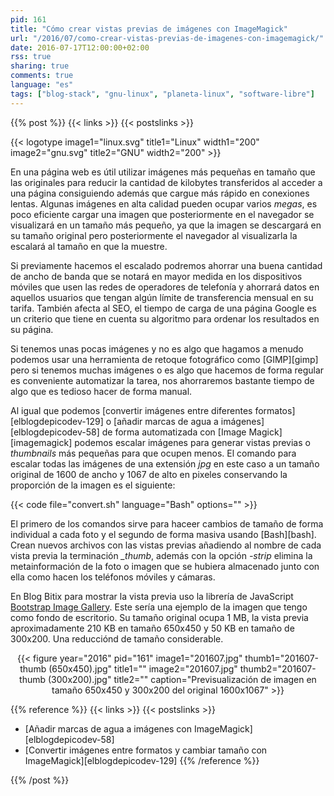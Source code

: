 ```yaml
---
pid: 161
title: "Cómo crear vistas previas de imágenes con ImageMagick"
url: "/2016/07/como-crear-vistas-previas-de-imagenes-con-imagemagick/"
date: 2016-07-17T12:00:00+02:00
rss: true
sharing: true
comments: true
language: "es"
tags: ["blog-stack", "gnu-linux", "planeta-linux", "software-libre"]
---
```


{{% post %}}
{{< links >}}
{{< postslinks >}}

{{< logotype image1="linux.svg" title1="Linux" width1="200" image2="gnu.svg" title2="GNU" width2="200" >}}

En una página web es útil utilizar imágenes más pequeñas en tamaño que las originales para reducir la cantidad de kilobytes transferidos al acceder a una página consiguiendo además que cargue más rápido en conexiones lentas. Algunas imágenes en alta calidad pueden ocupar varios _megas_, es poco eficiente cargar una imagen que posteriormente en el navegador se visualizará en un tamaño más pequeño, ya que la imagen se descargará en su tamaño original pero posteriormente el navegador al visualizarla la escalará al tamaño en que la muestre.

Si previamente hacemos el escalado podremos ahorrar una buena cantidad de ancho de banda que se notará en mayor medida en los dispositivos móviles que usen las redes de operadores de telefonía y ahorrará datos en aquellos usuarios que tengan algún límite de transferencia mensual en su tarifa. También afecta al SEO, el tiempo de carga de una página Google es un criterio que tiene en cuenta su algoritmo para ordenar los resultados en su página.

Si tenemos unas pocas imágenes y no es algo que hagamos a menudo podemos usar una herramienta de retoque fotográfico como [GIMP][gimp] pero si tenemos muchas imágenes o es algo que hacemos de forma regular es conveniente automatizar la tarea, nos ahorraremos bastante tiempo de algo que es tedioso hacer de forma manual.

Al igual que podemos [convertir imágenes entre diferentes formatos][elblogdepicodev-129] o [añadir marcas de agua a imágenes][elblogdepicodev-58] de forma automatizada con [Image Magick][imagemagick] podemos escalar imágenes para generar vistas previas o _thumbnails_ más pequeñas para que ocupen menos. El comando para escalar todas las imágenes de una extensión _jpg_ en este caso a un tamaño original de 1600 de ancho y 1067 de alto en pixeles conservando la proporción de la imagen es el siguiente:

{{< code file="convert.sh" language="Bash" options="" >}}

El primero de los comandos sirve para haceer cambios de tamaño de forma individual a cada foto y el segundo de forma masiva usando [Bash][bash]. Crean nuevos archivos con las vistas previas añadiendo al nombre de cada vista previa la terminación _\_thumb_, además con la opción _-strip_ elimina la metainformación de la foto o imagen que se hubiera almacenado junto con ella como hacen los teléfonos móviles y cámaras.

En Blog Bitix para mostrar la vista previa uso la librería de JavaScript [Bootstrap Image Gallery](https://blueimp.github.io/Bootstrap-Image-Gallery/). Este sería una ejemplo de la imagen que tengo como fondo de escritorio. Su tamaño original ocupa 1 MB, la vista previa aproximadamente 210 KB en tamaño 650x450 y 50 KB en tamaño de 300x200. Una reducciónd de tamaño considerable.

<div class="media" style="text-align: center;">
    {{< figure year="2016" pid="161"
        image1="201607.jpg" thumb1="201607-thumb (650x450).jpg" title1=""
        image2="201607.jpg" thumb2="201607-thumb (300x200).jpg" title2=""
        caption="Previsualización de imagen en tamaño 650x450 y 300x200 del original 1600x1067" >}}
</div>

{{% reference %}}
{{< links >}}
{{< postslinks >}}
* [Añadir marcas de agua a imágenes con ImageMagick][elblogdepicodev-58]
* [Convertir imágenes entre formatos y cambiar tamaño con ImageMagick][elblogdepicodev-129]
{{% /reference %}}

{{% /post %}}
